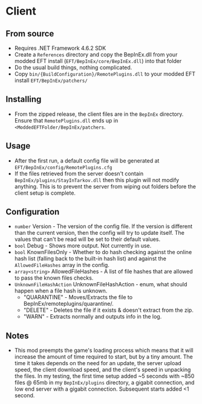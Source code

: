 # Client

## From source

* Requires .NET Framework 4.6.2 SDK
* Create a `References` directory and copy the BepInEx.dll from your modded EFT install (`EFT/BepInEx/core/BepInEx.dll`) into that folder
* Do the usual build things, nothing complicated.
* Copy `bin/{BuildConfiguration}/RemotePlugins.dll` to your modded EFT install `EFT/BepInEx/patchers/`

## Installing

* From the zipped release, the client files are in the `BepInEx` directory. Ensure that `RemotePlugins.dll` ends up in `<ModdedEFTFolder/BepInEx/patchers`.

## Usage

* After the first run, a default config file will be generated at `EFT/BepInEx/config/RemotePlugins.cfg`
* If the files retrieved from the server doesn't contain `BepInEx/plugins/StayInTarkov.dll` then this plugin will not modify anything. This is to prevent the server from wiping out folders before the client setup is complete.

## Configuration

* `number` Version - The version of the config file. If the version is different than the current version, then the config will try to update itself. The values that can't be read will be set to their default values.
* `bool` Debug - Shows more output. Not currently in use.
* `bool` KnownFilesOnly - Whether to do hash checking against the online hash list (falling back to the built-in hash list) and against the `AllowedFileHashes` array in the config.
* `array<string>` AllowedFileHashes - A list of file hashes that are allowed to pass the known files checks.
* `UnknownFileHashAction` UnknownFileHashAction - enum, what should happen when a file hash is unknown.
  * "QUARANTINE" - Moves/Extracts the file to BepInEx/remoteplugins/quarantine/.
  * "DELETE" - Deletes the file if it exists & doesn't extract from the zip.
  * "WARN" - Extracts normally and outputs info in the log.

## Notes

* This mod preempts the game's loading process which means that it will increase the amount of time required to start, but by a tiny amount. The time it takes depends on the need for an update, the server upload speed, the client download speed, and the client's speed in unpacking the files. In my testing, the first time setup added ~5 seconds with ~850 files @ 65mb in my `BepInEx/plugins` directory, a gigabit connection, and low end server with a gigabit connection. Subsequent starts added <1 second.
